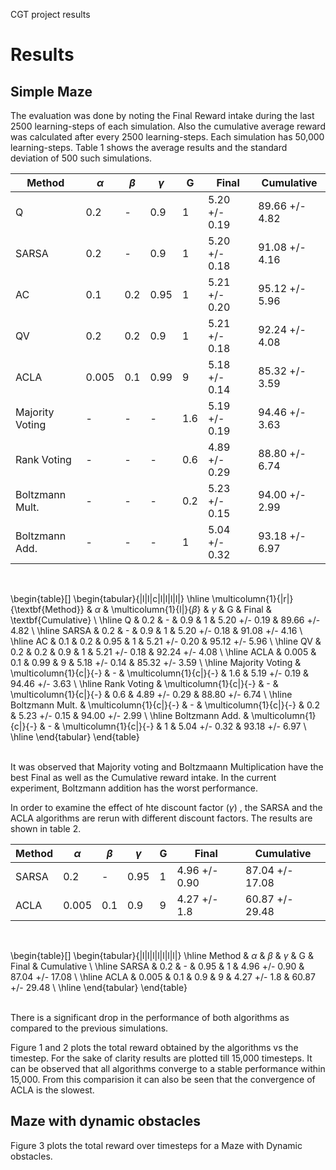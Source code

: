 CGT project results

# Results

## Simple Maze

The evaluation was done by noting the Final Reward intake during the last 2500 learning-steps of each simulation. Also the cumulative average reward was calculated after every 2500 learning-steps. Each simulation has 50,000 learning-steps. Table 1 shows the average results and the standard deviation of 500 such simulations.
<br>

| Method          | $\alpha$ | $\beta$ | $\gamma$ | G   | Final          | Cumulative     |
|-----------------|----------|---------|----------|-----|----------------|----------------|
| Q               | 0.2      |    -    | 0.9      | 1   | 5.20 +/- 0.19  | 89.66 +/- 4.82 |
| SARSA           | 0.2      |    -    | 0.9      | 1   | 5.20 +/- 0.18  | 91.08 +/- 4.16 |
| AC              | 0.1      |   0.2   | 0.95     | 1   | 5.21 +/- 0.20  | 95.12 +/- 5.96 |
| QV              | 0.2      |   0.2   | 0.9      | 1   | 5.21 +/- 0.18  | 92.24 +/- 4.08 |
| ACLA            | 0.005    |   0.1   | 0.99     | 9   | 5.18 +/- 0.14  | 85.32 +/- 3.59 |
| Majority Voting |     -    |    -    |     -    | 1.6 | 5.19 +/- 0.19  | 94.46 +/- 3.63 |
| Rank Voting     |     -    |    -    |     -    | 0.6 | 4.89 +/- 0.29  | 88.80 +/- 6.74 |
| Boltzmann Mult. |     -    |    -    |     -    | 0.2 | 5.23 +/- 0.15  | 94.00 +/- 2.99 |
| Boltzmann Add.  |     -    |    -    |     -    | 1   | 5.04 +/- 0.32  | 93.18 +/- 6.97 |

<br>

\begin{table}[]
\begin{tabular}{|l|l|c|l|l|l|l|}
\hline
\multicolumn{1}{|r|}{\textbf{Method}} & $\alpha$               & \multicolumn{1}{l|}{$\beta$} & $\gamma$               & G   & Final         & \textbf{Cumulative} \\ \hline
Q                                     & 0.2                    & -                            & 0.9                    & 1   & 5.20 +/- 0.19 & 89.66 +/- 4.82      \\ \hline
SARSA                                 & 0.2                    & -                            & 0.9                    & 1   & 5.20 +/- 0.18 & 91.08 +/- 4.16      \\ \hline
AC                                    & 0.1                    & 0.2                          & 0.95                   & 1   & 5.21 +/- 0.20 & 95.12 +/- 5.96      \\ \hline
QV                                    & 0.2                    & 0.2                          & 0.9                    & 1   & 5.21 +/- 0.18 & 92.24 +/- 4.08      \\ \hline
ACLA                                  & 0.005                  & 0.1                          & 0.99                   & 9   & 5.18 +/- 0.14 & 85.32 +/- 3.59      \\ \hline
Majority Voting                       & \multicolumn{1}{c|}{-} & -                            & \multicolumn{1}{c|}{-} & 1.6 & 5.19 +/- 0.19 & 94.46 +/- 3.63      \\ \hline
Rank Voting                           & \multicolumn{1}{c|}{-} & -                            & \multicolumn{1}{c|}{-} & 0.6 & 4.89 +/- 0.29 & 88.80 +/- 6.74      \\ \hline
Boltzmann Mult.                       & \multicolumn{1}{c|}{-} & -                            & \multicolumn{1}{c|}{-} & 0.2 & 5.23 +/- 0.15 & 94.00 +/- 2.99      \\ \hline
Boltzmann Add.                        & \multicolumn{1}{c|}{-} & -                            & \multicolumn{1}{c|}{-} & 1   & 5.04 +/- 0.32 & 93.18 +/- 6.97      \\ \hline
\end{tabular}
\end{table}


<br>
It was observed that Majority voting and Boltzmaann Multiplication have the best Final as well as the Cumulative reward intake. In the current experiment, Boltzmann addition has the worst performance. 

In order to examine the effect of hte discount factor ($\gamma$) , the SARSA and the ACLA algorithms are rerun with different discount factors. The results are shown in table 2.
<br>

| Method | $\alpha$ | $\beta$ | $\gamma$ | G | Final         | Cumulative      |
|--------|----------|---------|----------|---|---------------|-----------------|
| SARSA  | 0.2      | -       | 0.95     | 1 | 4.96 +/- 0.90 | 87.04 +/- 17.08 |
| ACLA   | 0.005    | 0.1     | 0.9      | 9 | 4.27 +/- 1.8  | 60.87 +/- 29.48 |

<br>

\begin{table}[]
\begin{tabular}{|l|l|l|l|l|l|l|}
\hline
Method & $\alpha$ & $\beta$ & $\gamma$ & G & Final         & Cumulative      \\ \hline
SARSA  & 0.2      & -       & 0.95     & 1 & 4.96 +/- 0.90 & 87.04 +/- 17.08 \\ \hline
ACLA   & 0.005    & 0.1     & 0.9      & 9 & 4.27 +/- 1.8  & 60.87 +/- 29.48 \\ \hline
\end{tabular}
\end{table}

<br>
There is a significant drop in the performance of both algorithms as compared to the previous simulations. 

Figure 1 and 2 plots the total reward obtained by the algorithms vs the timestep. For the sake of clarity results are plotted till 15,000 timesteps. It can be observed that all algorithms converge to a stable performance within 15,000. From this comparision it can also be seen that the convergence of ACLA is the slowest.
<br>

## Maze with dynamic obstacles

Figure 3 plots the total reward over timesteps for a Maze with Dynamic obstacles. 

<br>
